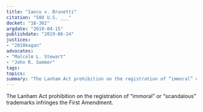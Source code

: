 ```yaml
---
title: "Iancu v. Brunetti"
citation: "588 U.S. ___"
docket: "18-302"
argdate: "2019-04-15"
publishdate: "2019-06-24"
justices:
- "2010kagan"
advocates:
- "Malcolm L. Stewart"
- "John R. Sommer"
tags:
topics:
summary: "The Lanham Act prohibition on the registration of “immoral” or “scandalous” trademarks infringes the First Amendment."
---
```

The Lanham Act prohibition on the registration of “immoral” or “scandalous” trademarks infringes the First Amendment.
